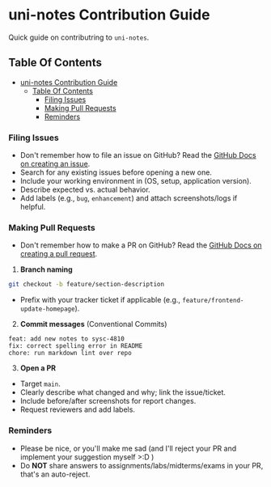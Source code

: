 # uni-notes Contribution Guide

Quick guide on contributring to `uni-notes`.

## Table Of Contents

- [uni-notes Contribution Guide](#uni-notes-contribution-guide)
  - [Table Of Contents](#table-of-contents)
    - [Filing Issues](#filing-issues)
    - [Making Pull Requests](#making-pull-requests)
    - [Reminders](#reminders)

### Filing Issues

- Don't remember how to file an issue on GitHub? Read the [GitHub Docs on creating an issue](https://docs.github.com/en/issues/tracking-your-work-with-issues/using-issues/creating-an-issue).
- Search for any existing issues before opening a new one.
- Include your working environment in (OS, setup, application version).
- Describe expected vs. actual behavior.
- Add labels (e.g., `bug`, `enhancement`) and attach screenshots/logs if helpful.

### Making Pull Requests

- Don't remember how to make a PR on GitHub? Read the [GitHub Docs on creating a pull request](https://docs.github.com/en/issues/tracking-your-work-with-issues/using-issues/creating-an-issue).

1) **Branch naming**

~~~bash
git checkout -b feature/section-description
~~~

- Prefix with your tracker ticket if applicable (e.g., `feature/frontend-update-homepage`).

2) **Commit messages** (Conventional Commits)

~~~text
feat: add new notes to sysc-4810
fix: correct spelling error in README
chore: run markdown lint over repo
~~~

3) **Open a PR**

- Target `main`.
- Clearly describe what changed and why; link the issue/ticket.
- Include before/after screenshots for report changes.
- Request reviewers and add labels.

### Reminders

- Please be nice, or you'll make me sad (and I'll reject your PR and implement your suggestion myself >:D )
- Do **NOT** share answers to assignments/labs/midterms/exams in your PR,  that's an auto-reject.
